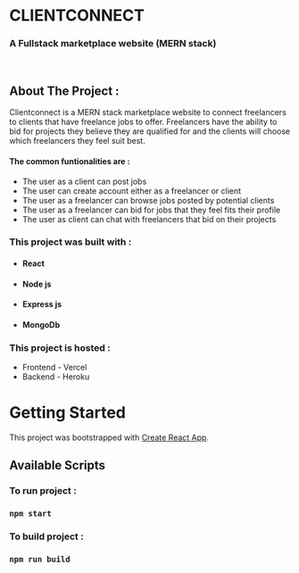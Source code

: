 <!-- PROJECT LOGO -->
<p >

  <h1 >CLIENTCONNECT</h1>

  <h3 >
   A Fullstack marketplace website (MERN stack)
  </h3>
 <br />

</p>

<!-- ABOUT THE PROJECT -->

## About The Project :

Clientconnect is a MERN stack marketplace website to connect freelancers to clients that have freelance jobs to offer. Freelancers have the ability to bid for projects they believe they are qualified for and the clients will choose which freelancers they feel suit best.

#### The common funtionalities are :

- The user as a client can post jobs
- The user can create account either as a freelancer or client
- The user as a freelancer can browse jobs posted by potential clients
- The user as a freelancer can bid for jobs that they feel fits their profile
- The user as client can chat with freelancers that bid on their projects

### This project was built with :

- #### React
- #### Node js
- #### Express js
- #### MongoDb

### This project is hosted :

- Frontend - Vercel
- Backend - Heroku

<!-- GETTING STARTED -->

# Getting Started

This project was bootstrapped with [Create React App](https://reactjs.org/).

## Available Scripts

### To run project :

### `npm start`

### To build project :

### `npm run build`
